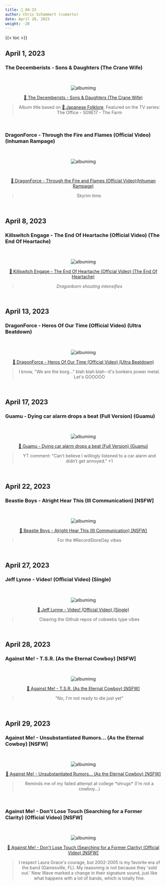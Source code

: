```yaml
---
title: 🎸 04-23
author: Chris Schammert (csmertx)
date: April 28, 2023
weight: -20
---
```


<!--more-->

{{< toc >}}

## April 1, 2023
### The Decemberists - Sons & Daughters (The Crane Wife)

<br />
<div style="text-align: center;">

![albumimg](/Blog/music/images/the_decemberists_sons_and_daughters_the_crane_wife.jpg "The Decemberists - The Crane Wife - Album Cover")
<br />

[🔗 The Decemberists - Sons & Daughters (The Crane Wife)](https://www.youtube.com/watch?v=1MsDPtPCpZ4)
> Album title based on [🔗 Japanese Folklore](https://en.wikipedia.org/wiki/The_Crane_Wife#The_Decemberists). Featured on the TV series: The Office - S09E17 - The Farm
</div>
<br />

### DragonForce - Through the Fire and Flames (Official Video) (Inhuman Rampage)

<br />
<div style="text-align: center;">

![albumimg](/Blog/music/images/dragonforce_inhuman_rampage_jewel_cd_se.jpg " DragonForce - Inhuman Rampage - Jewel CD SE")

<br />

[🔗 DragonForce - Through the Fire and Flames (Official Video)(Inhuman Rampage)](https://www.youtube.com/watch?v=0jgrCKhxE1s)

> Skyrim time.
</div>
<br />

## April 8, 2023
### Killswitch Engage - The End Of Heartache (Official Video) (The End Of Heartache)

<br />
<div style="text-align: center;">

![albumimg](/Blog/music/images/killswitch_engage_the_end_of_heartache.jpg "Killswitch Engage - The End Of Heartache - Album Cover")
<br />

[🔗 Killswitch Engage - The End Of Heartache (Official Video) (The End Of Heartache)](https://www.youtube.com/watch?v=JiDnB-CrrNs)
> *Dragonborn shouting intensifies*
</div>
<br />

## April 13, 2023
### DragonForce - Heros Of Our Time (Official Video) (Ultra Beatdown)

<br />
<div style="text-align: center;">

![albumimg](/Blog/music/images/dragonforce_ultra_beatdown.jpg "DragonForce - Ultra Beatdown - Album Cover")
<br />

[🔗 DragonForce - Heros Of Our Time (Official Video) (Ultra Beatdown)](https://www.youtube.com/watch?v=JVNJH1ie6yk)
> I know, "We are the borg..." blah blah blah--it's bonkers power metal. Let's GOOOOO
</div>
<br />

## April 17, 2023
### Guamu - Dying car alarm drops a beat (Full Version) (Guamu)

<br />
<div style="text-align: center;">

![albumimg](/Blog/music/images/guamu.jpg "Guamu - YouTube Profile Picture")
<br />

[🔗 Guamu - Dying car alarm drops a beat (Full Version) (Guamu)](https://www.youtube.com/watch?v=L_1fTk93qAo)
> YT comment: "Can’t believe I willingly listened to a car alarm and didn’t get annoyed." +1
</div>
<br />

## April 22, 2023
### Beastie Boys - Alright Hear This (Ill Communication) [NSFW]

<br />
<div style="text-align: center;">

![albumimg](/Blog/music/images/beastie_boys_ill_communication.jpg "Beastie Boys - Ill Communication - Album Cover")
<br />

[🔗 Beastie Boys - Alright Hear This (Ill Communication) [NSFW]](https://www.youtube.com/watch?v=PDU4awStHiY)
> For the #RecordStoreDay vibes
</div>
<br />

## April 27, 2023
### Jeff Lynne - Video! (Official Video) (Single)

<br />
<div style="text-align: center;">

![albumimg](/Blog/music/images/jeff_lynne_video.jpg "Jeff Lynne - Video! - Album Cover")
<br />

[🔗 Jeff Lynne - Video! (Official Video) (Single)](https://www.youtube.com/watch?v=oxow-Bp91uM)
> Clearing the Github repos of cobwebs type vibes
</div>
<br />

## April 28, 2023
### Against Me! - T.S.R. (As the Eternal Cowboy) [NSFW]

<br />
<div style="text-align: center;">

![albumimg](/Blog/music/images/against_me_as_the_eternal_cowboy.jpg "Against Me! - As the Eternal Cowboy - Album Cover")
<br />

[🔗 Against Me! - T.S.R. (As the Eternal Cowboy) [NSFW]](https://www.youtube.com/watch?v=UiO1s0bKMyI)
> "No, I'm not ready to die just yet"
</div>
<br />

## April 29, 2023
### Against Me! - Unsubstantiated Rumors... (As the Eternal Cowboy) [NSFW]

<br />
<div style="text-align: center;">

![albumimg](/Blog/music/images/against_me_as_the_eternal_cowboy.jpg "Against Me! - As the Eternal Cowboy - Album Cover")
<br />

[🔗 Against Me! - Unsubstantiated Rumors... (As the Eternal Cowboy) [NSFW]](https://www.youtube.com/watch?v=gVCVZQDmNVk)
> Reminds me of my failed attempt at college *\*shrugs*\* (I'm not a cowboy...)
</div>
<br />

### Against Me! - Don't Lose Touch (Searching for a Former Clarity) (Official Video) [NSFW]

<br />
<div style="text-align: center;">

![albumimg](/Blog/music/images/against_me_searching_for_a_former_clarity.jpg "Against Me! - Searching for a Former Clarity - Album Cover")
<br />

[🔗 Against Me! - Don't Lose Touch (Searching for a Former Clarity) (Official Video) [NSFW]](https://www.youtube.com/watch?v=1D2zZbpsYjgk)
> I respect Laura Grace's courage, but 2002-2005 is my favorite era of the band (Gainesville, FL). My reasoning is not because they 'sold out.' New Wave marked a change in their signature sound, just like what happens with a lot of bands, which is totally fine.
</div>
<br />